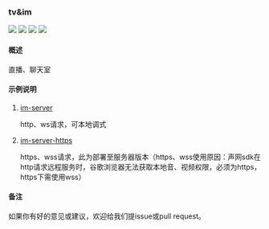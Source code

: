 ### tv&im
![](https://img.shields.io/badge/language-java-orange.svg) ![](https://img.shields.io/badge/qq-923260818-brightgreen.svg) ![](https://img.shields.io/badge/build-%20passing-brightgreen.svg) ![](https://img.shields.io/badge/created-Jan-brightgreen.svg)

#### 概述
直播、聊天室

#### 示例说明

1. [im-server](http://xxx/zy-test/im/tree/master/im-server)

   http、ws请求，可本地调式

2. [im-server-https](http://xxx/zy-test/im/tree/master/im-server-https)

   https、wss请求，此为部署至服务器版本（https、wss使用原因：声网sdk在http请求远程服务时，谷歌浏览器无法获取本地音、视频权限，必须为https，https下需使用wss）



#### 备注

如果你有好的意见或建议，欢迎给我们提issue或pull request。